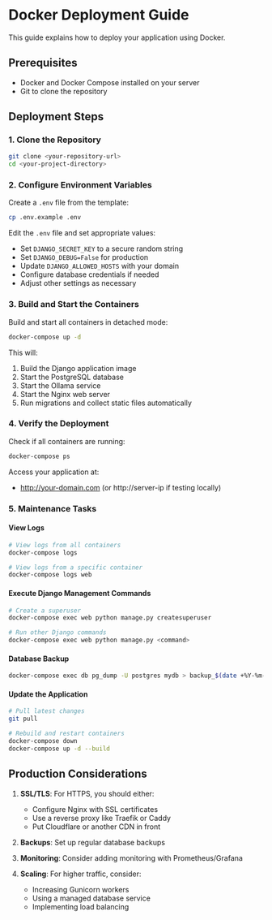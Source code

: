 # Docker Deployment Guide

This guide explains how to deploy your application using Docker.

## Prerequisites

- Docker and Docker Compose installed on your server
- Git to clone the repository

## Deployment Steps

### 1. Clone the Repository

```bash
git clone <your-repository-url>
cd <your-project-directory>
```

### 2. Configure Environment Variables

Create a `.env` file from the template:

```bash
cp .env.example .env
```

Edit the `.env` file and set appropriate values:
- Set `DJANGO_SECRET_KEY` to a secure random string
- Set `DJANGO_DEBUG=False` for production
- Update `DJANGO_ALLOWED_HOSTS` with your domain
- Configure database credentials if needed
- Adjust other settings as necessary

### 3. Build and Start the Containers

Build and start all containers in detached mode:

```bash
docker-compose up -d
```

This will:
1. Build the Django application image
2. Start the PostgreSQL database
3. Start the Ollama service
4. Start the Nginx web server
5. Run migrations and collect static files automatically

### 4. Verify the Deployment

Check if all containers are running:

```bash
docker-compose ps
```

Access your application at:
- http://your-domain.com (or http://server-ip if testing locally)

### 5. Maintenance Tasks

#### View Logs

```bash
# View logs from all containers
docker-compose logs

# View logs from a specific container
docker-compose logs web
```

#### Execute Django Management Commands

```bash
# Create a superuser
docker-compose exec web python manage.py createsuperuser

# Run other Django commands
docker-compose exec web python manage.py <command>
```

#### Database Backup

```bash
docker-compose exec db pg_dump -U postgres mydb > backup_$(date +%Y-%m-%d_%H-%M-%S).sql
```

#### Update the Application

```bash
# Pull latest changes
git pull

# Rebuild and restart containers
docker-compose down
docker-compose up -d --build
```

## Production Considerations

1. **SSL/TLS**: For HTTPS, you should either:
   - Configure Nginx with SSL certificates
   - Use a reverse proxy like Traefik or Caddy
   - Put Cloudflare or another CDN in front

2. **Backups**: Set up regular database backups

3. **Monitoring**: Consider adding monitoring with Prometheus/Grafana

4. **Scaling**: For higher traffic, consider:
   - Increasing Gunicorn workers
   - Using a managed database service
   - Implementing load balancing